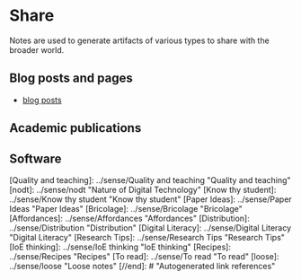 # Share

Notes are used to generate artifacts of various types to share with the broader world.

## Blog posts and pages

- [blog posts](blog/)

## Academic publications

## Software

[//begin]: # "Autogenerated link references for markdown compatibility"
[gettingStarted]: blog/gettingStarted "Getting started with memex"
[Quality and teaching]: ../sense/Quality and teaching "Quality and teaching"
[nodt]: ../sense/nodt "Nature of Digital Technology"
[Know thy student]: ../sense/Know thy student "Know thy student"
[Paper Ideas]: ../sense/Paper Ideas "Paper Ideas"
[Bricolage]: ../sense/Bricolage "Bricolage"
[Affordances]: ../sense/Affordances "Affordances"
[Distribution]: ../sense/Distribution "Distribution"
[Digital Literacy]: ../sense/Digital Literacy "Digital Literacy"
[Research Tips]: ../sense/Research Tips "Research Tips"
[IoE thinking]: ../sense/IoE thinking "IoE thinking"
[Recipes]: ../sense/Recipes "Recipes"
[To read]: ../sense/To read "To read"
[loose]: ../sense/loose "Loose notes"
[//end]: # "Autogenerated link references"
